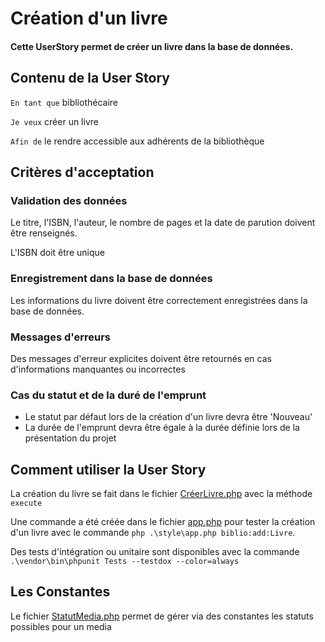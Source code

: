 # Création d'un livre

#### Cette UserStory permet de créer un livre dans la base de données.

## Contenu de la User Story

`En tant que` bibliothécaire

`Je veux` créer un livre

`Afin de` le rendre accessible aux adhérents de la bibliothèque

## Critères d'acceptation

### Validation des données

Le titre, l'ISBN, l'auteur, le nombre de pages et la date de parution doivent être renseignés.

L'ISBN doit être unique

### Enregistrement dans la base de données

Les informations du livre doivent être correctement enregistrées dans la base de données.

### Messages d'erreurs

Des messages d'erreur explicites doivent être retournés en cas d'informations manquantes ou incorrectes

### Cas du statut et de la duré de l'emprunt

- Le statut par défaut lors de la création d'un livre devra être 'Nouveau'
- La durée de l'emprunt devra être égale à la durée définie lors de la présentation du projet

## Comment utiliser la User Story

La création du livre se fait dans le fichier [CréerLivre.php](../src/UserStories/CreerLivre/CreerLivre.php) avec la méthode `execute`

Une commande a été créée dans le fichier [app.php](../style/app.php) pour
tester la création d'un livre avec le commande `php .\style\app.php biblio:add:Livre`.

Des tests d'intégration ou unitaire sont disponibles avec la commande `.\vendor\bin\phpunit Tests --testdox --color=always`

## Les Constantes

Le fichier [StatutMedia.php](../src/StatutMedia.php) permet de gérer via des constantes les statuts possibles pour un media